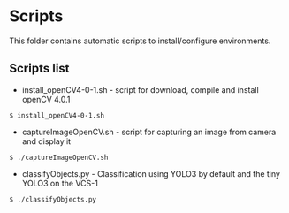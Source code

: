 # Scripts
This folder contains automatic scripts to install/configure environments.

## Scripts list
* install_openCV4-0-1.sh - script for download, compile and install openCV 4.0.1
```
$ install_openCV4-0-1.sh
```
* captureImageOpenCV.sh - script for capturing an image from camera and display it
```
$ ./captureImageOpenCV.sh
```
* classifyObjects.py - Classification using YOLO3 by default and the tiny YOLO3 on the VCS-1
```
$ ./classifyObjects.py
```
